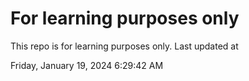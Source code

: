 # For learning purposes only
This repo is for learning purposes only.
Last updated at

Friday, January 19, 2024 6:29:42 AM

